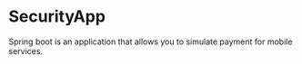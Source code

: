# SecurityApp
Spring boot is an application that allows you to simulate payment for mobile services.
